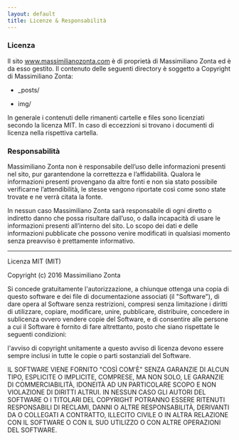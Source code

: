 ```yaml
---
layout: default
title: Licenze & Responsabilità
---
```


### Licenza

Il sito www.massimilianozonta.com è di proprietà di Massimiliano Zonta ed è da esso gestito.
Il contenuto delle seguenti directory è soggetto a Copyright di Massimiliano Zonta:

* _posts/

* img/

In generale i contenuti delle rimanenti cartelle e files sono licenziati secondo la licenza MIT.
In caso di eccezzioni si trovano i documenti di licenza nella rispettiva cartella.

### Responsabilità

Massimiliano Zonta non è responsabile dell’uso delle informazioni presenti nel sito,
pur garantendone la correttezza e l’affidabilità. Qualora le informazioni presenti provengano
da altre fonti e non sia stato possibile verificarne l’attendibilità, le stesse vengono
riportate così come sono state trovate e ne verrà citata la fonte.

In nessun caso Massimiliano Zonta sarà responsabile di ogni diretto o indiretto danno
che possa risultare dall’uso, o dalla incapacità di usare le informazioni presenti all’interno del sito.
Lo scopo dei dati e delle informazioni pubblicate che possono venire modificati
in qualsiasi momento senza preavviso è prettamente informativo.

<hr>

Licenza MIT (MIT)

Copyright (c) 2016 Massimiliano Zonta

Si concede gratuitamente l'autorizzazione, a chiunque ottenga una copia di questo
software e dei file di documentazione associati (il "Software"), di dare opera al
Software senza restrizioni, compresi senza limitazione i diritti di utilizzare,
copiare, modificare, unire, pubblicare, distribuire, concedere in sublicenza
ovvero vendere copie del Software, e di consentire alle persone a cui il
Software è fornito di fare altrettanto, posto che siano rispettate le seguenti condizioni:

l'avviso di copyright unitamente a questo avviso di licenza devono essere sempre
inclusi in tutte le copie o parti sostanziali del Software.

IL SOFTWARE VIENE FORNITO "COSÌ COM'È" SENZA GARANZIE DI ALCUN TIPO, ESPLICITE O IMPLICITE,
COMPRESE, MA NON SOLO, LE GARANZIE DI COMMERCIABILITÀ, IDONEITÀ AD UN PARTICOLARE SCOPO
E NON VIOLAZIONE DI DIRITTI ALTRUI. IN NESSUN CASO GLI AUTORI DEL SOFTWARE O I TITOLARI
DEL COPYRIGHT POTRANNO ESSERE RITENUTI RESPONSABILI DI RECLAMI, DANNI O ALTRE RESPONSABILITÀ,
DERIVANTI DA O COLLEGATI A CONTRATTO, ILLECITO CIVILE O IN ALTRA RELAZIONE CON
IL SOFTWARE O CON IL SUO UTILIZZO O CON ALTRE OPERAZIONI DEL SOFTWARE.
